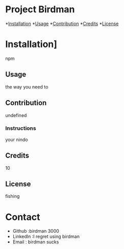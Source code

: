 # Project Birdman

  *[Installation](#installation)
  *[Usage](#usage)
  *[Contribution](#contribution)
  *[Credits](#credits)
  *[License](#license)
  # Installation]
  npm
  ## Usage
  the way you need to
  ## Contribution
  undefined
  ### Instructions
  your nindo 
  ## Credits
  10 
  ## License
  fishing 

  # Contact
  * Github :birdman 3000
  * LinkedIn :I regret using birdman
  * Email : birdman sucks